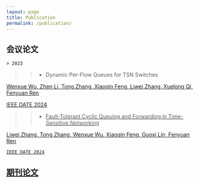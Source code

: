 ```yaml
---
layout: page
title: Publication
permalink: /publication/
---
```


## 会议论文

    > 2023

 >>+ Dynamic Per-Flow Queues for TSN Switches

  <u>Wenxue Wu<u>, Zhen Li, Tong Zhang, Xiaoqin Feng, Liwei Zhang, Xuelong Qi, Fenyuan Ren

   IEEE DATE 2024

 >>+ Fault-Tolerant Cyclic Queuing and Forwarding in Time-Sensitive Networking

   Liwei Zhang, Tong Zhang, <u>Wenxue Wu<u>, Xiaoqin Feng, Guoxi Lin, Fenyuan Ren

    IEEE DATE 2024

## 期刊论文


